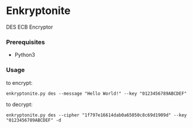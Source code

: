 # Enkryptonite
DES ECB Encryptor

### Prerequisites
- Python3

### Usage
to encrypt:
```
enkryptonite.py des --message "Hello World!" --key "0123456789ABCDEF" 
```
to decrypt:
```
enkryptonite.py des --cipher "1f797e16614dab0a65050c8c69d1909d" --key "0123456789ABCDEF" -d
```

